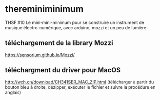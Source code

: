 # thereminiminimum

THSF #10 Le mini-mini-minimum pour se construire un instrument de musique électro-numérique, avec arduino, mozzi et un peu de lumière. 

## téléchargement de la library Mozzi

https://sensorium.github.io/Mozzi/

## téléchargment du driver pour MacOS

http://wch.cn/download/CH341SER_MAC_ZIP.html (télécharger à partir du bouton bleu à droite, dézipper, exécuter le fichier et suivre la procédure en anglais)
